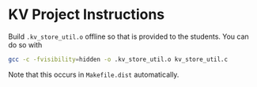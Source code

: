 # KV Project Instructions

Build `.kv_store_util.o` offline so that is provided to the students. You can do
so with 
```bash
gcc -c -fvisibility=hidden -o .kv_store_util.o kv_store_util.c
```

Note that this occurs in `Makefile.dist` automatically.

